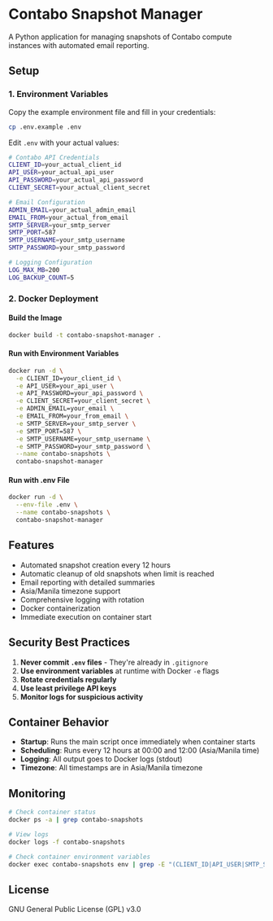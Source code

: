 # Contabo Snapshot Manager

A Python application for managing snapshots of Contabo compute instances with automated email reporting.

## Setup

### 1. Environment Variables

Copy the example environment file and fill in your credentials:

```bash
cp .env.example .env
```

Edit `.env` with your actual values:

```bash
# Contabo API Credentials
CLIENT_ID=your_actual_client_id
API_USER=your_actual_api_user
API_PASSWORD=your_actual_api_password
CLIENT_SECRET=your_actual_client_secret

# Email Configuration
ADMIN_EMAIL=your_actual_admin_email
EMAIL_FROM=your_actual_from_email
SMTP_SERVER=your_smtp_server
SMTP_PORT=587
SMTP_USERNAME=your_smtp_username
SMTP_PASSWORD=your_smtp_password

# Logging Configuration
LOG_MAX_MB=200
LOG_BACKUP_COUNT=5
```

### 2. Docker Deployment

#### Build the Image
```bash
docker build -t contabo-snapshot-manager .
```

#### Run with Environment Variables
```bash
docker run -d \
  -e CLIENT_ID=your_client_id \
  -e API_USER=your_api_user \
  -e API_PASSWORD=your_api_password \
  -e CLIENT_SECRET=your_client_secret \
  -e ADMIN_EMAIL=your_email \
  -e EMAIL_FROM=your_from_email \
  -e SMTP_SERVER=your_smtp_server \
  -e SMTP_PORT=587 \
  -e SMTP_USERNAME=your_smtp_username \
  -e SMTP_PASSWORD=your_smtp_password \
  --name contabo-snapshots \
  contabo-snapshot-manager
```

#### Run with .env File
```bash
docker run -d \
  --env-file .env \
  --name contabo-snapshots \
  contabo-snapshot-manager
```

## Features

- Automated snapshot creation every 12 hours
- Automatic cleanup of old snapshots when limit is reached
- Email reporting with detailed summaries
- Asia/Manila timezone support
- Comprehensive logging with rotation
- Docker containerization
- Immediate execution on container start

## Security Best Practices

1. **Never commit `.env` files** - They're already in `.gitignore`
2. **Use environment variables** at runtime with Docker `-e` flags
3. **Rotate credentials regularly**
4. **Use least privilege API keys**
5. **Monitor logs for suspicious activity**

## Container Behavior

- **Startup**: Runs the main script once immediately when container starts
- **Scheduling**: Runs every 12 hours at 00:00 and 12:00 (Asia/Manila time)
- **Logging**: All output goes to Docker logs (stdout)
- **Timezone**: All timestamps are in Asia/Manila timezone

## Monitoring

```bash
# Check container status
docker ps -a | grep contabo-snapshots

# View logs
docker logs -f contabo-snapshots

# Check container environment variables
docker exec contabo-snapshots env | grep -E "(CLIENT_ID|API_USER|SMTP_SERVER)"
```

## License

GNU General Public License (GPL) v3.0